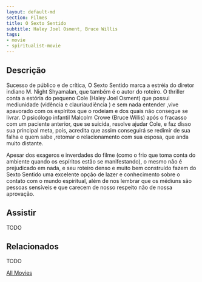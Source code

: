 ```yaml
---
layout: default-md
section: Filmes
title: O Sexto Sentido
subtitle: Haley Joel Osment, Bruce Willis
tags: 
- movie
- spiritualist-movie
---
```


## Descrição
Sucesso de público e de crítica, O Sexto Sentido marca a estréia do diretor indiano M. Night Shyamalan, que também é o autor do roteiro. O thriller conta a estória do pequeno Cole (Haley Joel Osment) que possui mediunidade  (vidência e clauriaudiência ) e  sem nada entender ,vive apavorado com os espíritos que o rodeiam e dos quais não consegue se livrar. O psicólogo infantil Malcolm Crowe (Bruce Willis) após o fracasso com um paciente anterior, que se suicida, resolve ajudar Cole, e faz disso sua principal meta, pois, acredita que assim conseguirá se redimir de sua falha e  quem sabe ,retomar o relacionamento com sua esposa, que anda muito distante.

Apesar dos exageros e inverdades do filme (como o frio que toma conta do ambiente quando os espíritos estão se manifestando), o mesmo não é prejudicado em nada, e seu roteiro denso e muito bem construído fazem do Sexto Sentido uma excelente opção de lazer e conhecimento sobre o contato com o mundo espiritual, além de nos lembrar que os médiuns  são pessoas sensíveis e que  carecem de nosso respeito não de nossa aprovação.

## Assistir
TODO

## Relacionados
TODO


<a href="/movies" class="button">All Movies</a>